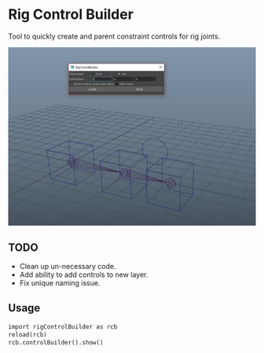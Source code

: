# Rig Control Builder

Tool to quickly create and parent constraint controls for rig joints.

<img width=600px src="https://github.com/SlyCodePanda/Maya-Tools/blob/master/rigControlBuilder/screenCap.JPG" />

TODO
------
* Clean up un-necessary code.
* Add ability to add controls to new layer.
* Fix unique naming issue.

Usage
------
```
import rigControlBuilder as rcb
reload(rcb)
rcb.controlBuilder().show()
```
